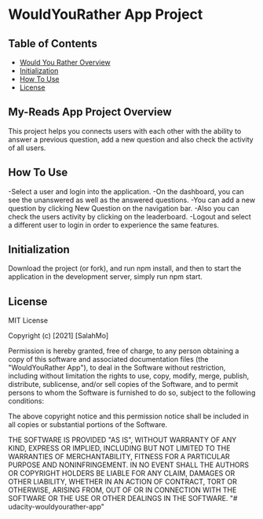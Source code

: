 # WouldYouRather App Project

## Table of Contents

* [Would You Rather Overview](#WouldYouRatherOverview)
* [Initialization](#Initialization)
* [How To Use](#HowToUse)
* [License](#License)

## My-Reads App Project Overview
This project helps you connects users with each other with the ability to answer a previous question, add a new question and also check the activity of all users. 

## How To Use
-Select a user and login into the application.
-On the dashboard, you can see the unanswered as well as the answered questions.
-You can add a new question by clicking New Question on the navigation bar.
-Also you can check the users activity by clicking on the leaderboard.
-Logout and select a different user to login in order to experience the same features.

## Initialization
Download the project (or fork), and run npm install, and then to start the application in the development server, simply run npm start.

## License
MIT License

Copyright (c) [2021] [SalahMo]

Permission is hereby granted, free of charge, to any person obtaining a copy
of this software and associated documentation files (the "WouldYouRather App"), to deal
in the Software without restriction, including without limitation the rights
to use, copy, modify, merge, publish, distribute, sublicense, and/or sell
copies of the Software, and to permit persons to whom the Software is
furnished to do so, subject to the following conditions:

The above copyright notice and this permission notice shall be included in all
copies or substantial portions of the Software.

THE SOFTWARE IS PROVIDED "AS IS", WITHOUT WARRANTY OF ANY KIND, EXPRESS OR
IMPLIED, INCLUDING BUT NOT LIMITED TO THE WARRANTIES OF MERCHANTABILITY,
FITNESS FOR A PARTICULAR PURPOSE AND NONINFRINGEMENT. IN NO EVENT SHALL THE
AUTHORS OR COPYRIGHT HOLDERS BE LIABLE FOR ANY CLAIM, DAMAGES OR OTHER
LIABILITY, WHETHER IN AN ACTION OF CONTRACT, TORT OR OTHERWISE, ARISING FROM,
OUT OF OR IN CONNECTION WITH THE SOFTWARE OR THE USE OR OTHER DEALINGS IN THE
SOFTWARE.
"# udacity-wouldyourather-app" 
